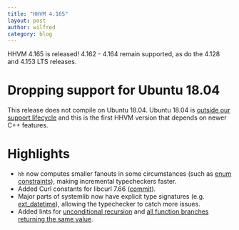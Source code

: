 ```yaml
---
title: "HHVM 4.165"
layout: post
author: wilfred
category: blog
---
```


HHVM 4.165 is released! 4.162 - 4.164 remain supported,
as do the 4.128 and 4.153 LTS releases.

# Dropping support for Ubuntu 18.04

This release does not compile on Ubuntu 18.04. Ubuntu 18.04 is
[outside our support
lifecycle](https://hhvm.com/blog/2019/11/19/distribution-support.html)
and this is the first HHVM version that depends on newer C++ features.

# Highlights

- `hh` now computes smaller fanouts in some circumstances (such as
  [enum
  constraints](https://github.com/facebook/hhvm/commit/05cadcc342f078bdad309a33f3734763ec1d4412)),
  making incremental typecheckers faster.
- Added Curl constants for libcurl 7.66
  ([commit](1c9949d716df58df15bbedd351e799b8d76ebc6e)).
- Major parts of systemlib now have explicit type signatures
  (e.g. [ext_datetime](https://github.com/facebook/hhvm/commit/19395f33f61da0c8916d17150f248a5631ac916e)),
  allowing the typechecker to catch more issues.
- Added lints for [unconditional
  recursion](https://github.com/facebook/hhvm/commit/5c8e50640e6860524f43813889b38958de34f7e3)
  and [all function branches returning the same
  value](https://github.com/facebook/hhvm/commit/edfd45cc057bc1b78e46665692df0316841b30ca).
